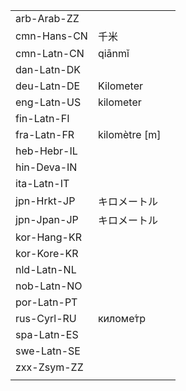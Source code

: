 | | | |
|-|-|-|
| arb-Arab-ZZ |  |  |
| cmn-Hans-CN | 千米 |  |
| cmn-Latn-CN | qiānmǐ |  |
| dan-Latn-DK |  |  |
| deu-Latn-DE | Kilometer |  |
| eng-Latn-US | kilometer |  |
| fin-Latn-FI |  |  |
| fra-Latn-FR | kilomètre [m] |  |
| heb-Hebr-IL |  |  |
| hin-Deva-IN |  |  |
| ita-Latn-IT |  |  |
| jpn-Hrkt-JP | キロメートル |  |
| jpn-Jpan-JP | キロメートル |  |
| kor-Hang-KR |  |  |
| kor-Kore-KR |  |  |
| nld-Latn-NL |  |  |
| nob-Latn-NO |  |  |
| por-Latn-PT |  |  |
| rus-Cyrl-RU | киломе́тр |  |
| spa-Latn-ES |  |  |
| swe-Latn-SE |  |  |
| zxx-Zsym-ZZ |  |  |
|  |  |  |
